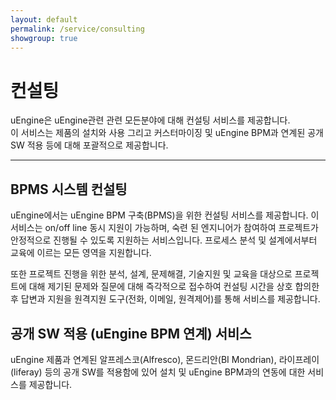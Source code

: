 ```yaml
---
layout: default
permalink: /service/consulting
showgroup: true
---
```


# 컨설팅   
uEngine은 uEngine관련 관련 모든분야에 대해 컨설팅 서비스를 제공합니다.   
이 서비스는 제품의 설치와 사용 그리고 커스터마이징 및 uEngine BPM과 연계된 공개 SW 적용 등에 대해 포괄적으로 제공합니다.
<br>
   
---
   
## BPMS 시스템 컨설팅

uEngine에서는 uEngine BPM 구축(BPMS)을 위한 컨설팅 서비스를 제공합니다. 이 서비스는 on/off line 동시 지원이 가능하며, 숙련 된 엔지니어가 참여하여 프로젝트가 안정적으로 진행될 수 있도록 지원하는 서비스입니다. 프로세스 분석 및 설계에서부터 교육에 이르는 모든 영역을 지원합니다.

또한 프로젝트 진행을 위한 분석, 설계, 문제해결, 기술지원 및 교육을 대상으로 프로젝트에 대해 제기된 문제와 질문에 대해 즉각적으로 접수하여 컨설팅 시간을 상호 합의한 후 답변과 지원을 원격지원 도구(전화, 이메일, 원격제어)를 통해 서비스를 제공합니다.


## 공개 SW 적용 (uEngine BPM 연계) 서비스

uEngine 제품과 연계된 알프레스코(Alfresco), 몬드리안(BI Mondrian), 라이프레이(liferay) 등의 공개 SW를 적용함에 있어 설치 및 uEngine BPM과의 연동에 대한 서비스를 제공합니다.

    
